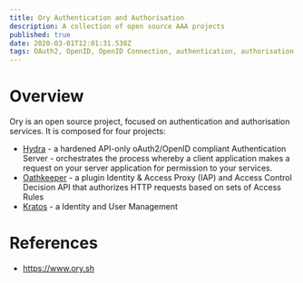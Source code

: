 ```yaml
---
title: Ory Authentication and Authorisation
description: A collection of open source AAA projects
published: true
date: 2020-03-01T12:01:31.538Z
tags: OAuth2, OpenID, OpenID Connection, authentication, authorisation
---
```


# Overview
Ory is an open source project, focused on authentication and authorisation services. It is composed for four projects:
* [Hydra](/technologies/ory/hydra) - a hardened API-only oAuth2/OpenID compliant Authentication Server - orchestrates the process whereby a client application makes a request on your server application for permission to your services.
* [Oathkeeper](/technologies/ory/Oathkeeper) - a plugin Identity & Access Proxy (IAP) and Access Control Decision API that authorizes HTTP requests based on sets of Access Rules
* [Kratos](/technologies/ory/kratos) - a  Identity and User Management


# References
* https://www.ory.sh